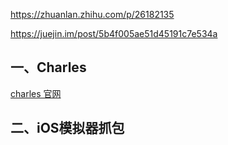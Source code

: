 

https://zhuanlan.zhihu.com/p/26182135

https://juejin.im/post/5b4f005ae51d45191c7e534a





## 一、Charles



[charles 官网](https://www.charlesproxy.com/)













## 二、iOS模拟器抓包











